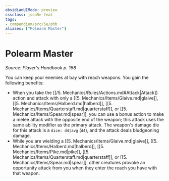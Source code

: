 ```yaml
---
obsidianUIMode: preview
cssclass: json5e-feat
tags:
- compendium/src/5e/phb
aliases: ["Polearm Master"]
---
```

# Polearm Master
*Source: Player's Handbook p. 168*  

You can keep your enemies at bay with reach weapons. You gain the following benefits:

- When you take the [[/5. Mechanics/Rules/Actions.md#Attack|Attack]] action and attack with only a [[5. Mechanics/Items/Glaive.md|glaive]], [[5. Mechanics/Items/Halberd.md|halberd]], [[5. Mechanics/Items/Quarterstaff.md|quarterstaff]], or [[5. Mechanics/Items/Spear.md|spear]], you can use a bonus action to make a melee attack with the opposite end of the weapon; this attack uses the same ability modifier as the primary attack. The weapon's damage die for this attack is a `dice: d4|avg` (`d4`), and the attack deals bludgeoning damage.  
- While you are wielding a [[5. Mechanics/Items/Glaive.md|glaive]], [[5. Mechanics/Items/Halberd.md|halberd]], [[5. Mechanics/Items/Pike.md|pike]], [[5. Mechanics/Items/Quarterstaff.md|quarterstaff]], or [[5. Mechanics/Items/Spear.md|spear]], other creatures provoke an opportunity attack from you when they enter the reach you have with that weapon.